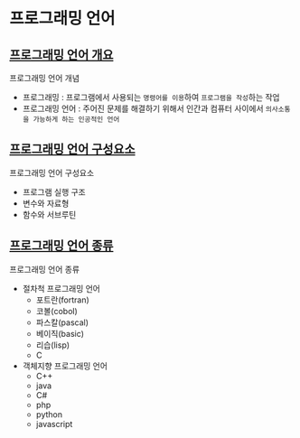 # 프로그래밍 언어


## [프로그래밍 언어 개요](언어개요)
프로그래밍 언어 개념

* 프로그래밍 : 프로그램에서 사용되는 `명령어를 이용`하여 `프로그램을 작성`하는 작업
* 프로그래밍 언어 : 주어진 문제를 해결하기 위해서 인간과 컴퓨터 사이에서 `의사소통을 가능하게 하는 인공적인 언어`

  
## [프로그래밍 언어 구성요소](구성요소)
프로그래밍 언어 구성요소

* 프로그램 실행 구조
* 변수와 자료형
* 함수와 서브루틴
  
## [프로그래밍 언어 종류](언어종류)
프로그래밍 언어 종류

* 절차척 프로그래밍 언어
  * 포트란(fortran)
  * 코볼(cobol)
  * 파스칼(pascal)
  * 베이직(basic)
  * 리습(lisp)
  * C
* 객체지향 프로그래밍 언어
  * C++
  * java
  * C#
  * php
  * python
  * javascript